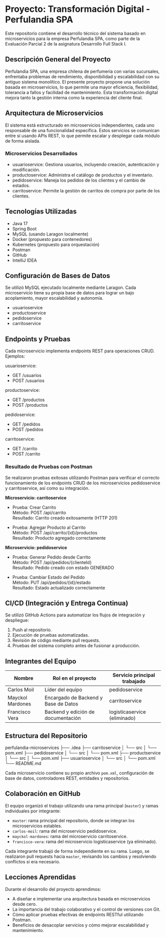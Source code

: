 # Proyecto: Transformación Digital - Perfulandia SPA

Este repositorio contiene el desarrollo técnico del sistema basado en microservicios para la empresa Perfulandia SPA, como parte de la Evaluación Parcial 2 de la asignatura Desarrollo Full Stack I.

## Descripción General del Proyecto

Perfulandia SPA, una empresa chilena de perfumería con varias sucursales, enfrentaba problemas de rendimiento, disponibilidad y escalabilidad con su antiguo sistema monolítico. El presente proyecto propone una solución basada en microservicios, lo que permite una mayor eficiencia, flexibilidad, tolerancia a fallos y facilidad de mantenimiento. Esta transformación digital mejora tanto la gestión interna como la experiencia del cliente final.

## Arquitectura de Microservicios

El sistema está estructurado en microservicios independientes, cada uno responsable de una funcionalidad específica. Estos servicios se comunican entre sí usando APIs REST, lo que permite escalar y desplegar cada módulo de forma aislada.

### Microservicios Desarrollados

- usuarioservice: Gestiona usuarios, incluyendo creación, autenticación y modificación.
- productoservice: Administra el catálogo de productos y el inventario.
- pedidoservice: Maneja los pedidos de los clientes y el cambio de estados.
- carritoservice: Permite la gestión de carritos de compra por parte de los clientes.

## Tecnologías Utilizadas

- Java 17
- Spring Boot
- MySQL (usando Laragon localmente)
- Docker (propuesto para contenedores)
- Kubernetes (propuesto para orquestación)
- Postman
- GitHub
- IntelliJ IDEA

## Configuración de Bases de Datos

Se utilizó MySQL ejecutado localmente mediante Laragon. Cada microservicio tiene su propia base de datos para lograr un bajo acoplamiento, mayor escalabilidad y autonomía.

- usuarioservice
- productoservice
- pedidoservice
- carritoservice

## Endpoints y Pruebas

Cada microservicio implementa endpoints REST para operaciones CRUD. Ejemplos:

usuarioservice:
- GET /usuarios
- POST /usuarios

productoservice:
- GET /productos
- POST /productos

pedidoservice:
- GET /pedidos
- POST /pedidos

carritoservice:
- GET /carrito
- POST /carrito

### Resultado de Pruebas con Postman

Se realizaron pruebas exitosas utilizando Postman para verificar el correcto funcionamiento de los endpoints CRUD de los microservicios pedidoservice y carritoservice, así como su integración.

**Microservicio: carritoservice**

- Prueba: Crear Carrito  
  Método: POST /api/carrito  
  Resultado: Carrito creado exitosamente (HTTP 201)

- Prueba: Agregar Producto al Carrito  
  Método: POST /api/carrito/{id}/productos  
  Resultado: Producto agregado correctamente

**Microservicio: pedidoservice**

- Prueba: Generar Pedido desde Carrito  
  Método: POST /api/pedidos/{clienteId}  
  Resultado: Pedido creado con estado GENERADO

- Prueba: Cambiar Estado del Pedido  
  Método: PUT /api/pedidos/{id}/estado  
  Resultado: Estado actualizado correctamente

## CI/CD (Integración y Entrega Continua)

Se utilizó GitHub Actions para automatizar los flujos de integración y despliegue:

1. Push al repositorio.
2. Ejecución de pruebas automatizadas.
3. Revisión de código mediante pull requests.
4. Pruebas del sistema completo antes de fusionar a producción.

## Integrantes del Equipo

| Nombre              | Rol en el proyecto                     | Servicio principal trabajado         |
|---------------------|----------------------------------------|--------------------------------------|
| Carlos Moil         | Líder del equipo                       | pedidoservice                        |
| Mayckol Mardones    | Encargado de Backend y Base de Datos   | carritoservice                       |
| Francisco Vera      | Backend y edición de documentación     | logisticaservice (eliminado)         |

## Estructura del Repositorio

perfulandia-microservices
├── .idea
├── carritoservice
│   └── src
│       └── pom.xml
├── pedidoservice
│   └── src
│       └── pom.xml
├── productservice
│   └── src
│       └── pom.xml
├── usuarioservice
│   └── src
│       └── pom.xml
└── README.md

Cada microservicio contiene su propio archivo `pom.xml`, configuración de base de datos, controladores REST, entidades y repositorios.

## Colaboración en GitHub

El equipo organizó el trabajo utilizando una rama principal (`master`) y ramas individuales por integrante:

- `master`: rama principal del repositorio, donde se integran los microservicios estables.
- `carlos-moil`: rama del microservicio pedidoservice.
- `mayckol-mardones`: rama del microservicio carritoservice.
- `francisco-vera`: rama del microservicio logisticaservice (ya eliminado).

Cada integrante trabajó de forma independiente en su rama. Luego, se realizaron pull requests hacia `master`, revisando los cambios y resolviendo conflictos si era necesario.

## Lecciones Aprendidas

Durante el desarrollo del proyecto aprendimos:

- A diseñar e implementar una arquitectura basada en microservicios desde cero.
- La importancia del trabajo colaborativo y el control de versiones con Git.
- Cómo aplicar pruebas efectivas de endpoints RESTful utilizando Postman.
- Beneficios de desacoplar servicios y cómo mejorar escalabilidad y mantenimiento.
